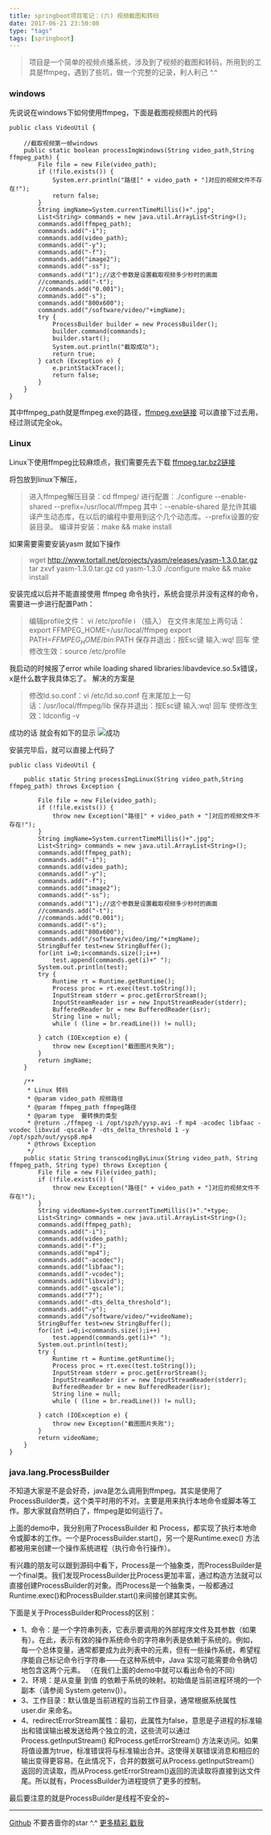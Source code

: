 ```yaml
---
title: springboot项目笔记：(六) 视频截图和转码
date: 2017-06-21 23:50:08
type: "tags"
tags: [springboot]
---
```


> 项目是一个简单的视频点播系统，涉及到了视频的截图和转码，所用到的工具是ffmpeg，遇到了些坑，做一个完整的记录，利人利己 ^.^

<!--more-->

### windows

先说说在windows下如何使用ffmpeg，下面是截图视频图片的代码

```
public class VideoUtil {

    //截取视频第一帧windows   
    public static boolean processImgWindows(String video_path,String ffmpeg_path) {
        File file = new File(video_path);
        if (!file.exists()) {
            System.err.println("路径[" + video_path + "]对应的视频文件不存在!");
            return false;
        }
        String imgName=System.currentTimeMillis()+".jpg";
        List<String> commands = new java.util.ArrayList<String>();
        commands.add(ffmpeg_path);
        commands.add("-i");
        commands.add(video_path);
        commands.add("-y");
        commands.add("-f");
        commands.add("image2");
        commands.add("-ss");
        commands.add("1");//这个参数是设置截取视频多少秒时的画面
        //commands.add("-t");
        //commands.add("0.001");
        commands.add("-s");
        commands.add("800x600");
        commands.add("/software/video/"+imgName);
        try {
            ProcessBuilder builder = new ProcessBuilder();
            builder.command(commands);
            builder.start();
            System.out.println("截取成功");
            return true;
        } catch (Exception e) {
            e.printStackTrace();
            return false;
        }
    }
}
```
其中ffmpeg_path就是ffmpeg.exe的路径，[ffmpeg.exe链接](https://github.com/7le/video/blob/master/ffmpeg.exe) 可以直接下过去用，经过测试完全ok。

### Linux

Linux下使用ffmpeg比较麻烦点，我们需要先去下载 [ffmpeg.tar.bz2链接](https://github.com/7le/video/blob/master/ffmpeg-3.3.tar.bz2) 

将包放到linux下解压，

>进入ffmpeg解压目录：cd ffmpeg/
进行配置：./configure --enable-shared --prefix=/usr/local/ffmpeg
其中：--enable-shared 是允许其编译产生动态库，在以后的编程中要用到这个几个动态库。--prefix设置的安装目录。
编译并安装：make && make install


如果需要需要安装yasm 就如下操作
>wget http://www.tortall.net/projects/yasm/releases/yasm-1.3.0.tar.gz
tar zxvf yasm-1.3.0.tar.gz
cd yasm-1.3.0
./configure
make && make install

安装完成以后并不能直接使用 ffmpeg 命令执行，系统会提示并没有这样的命令，需要进一步进行配置Path：
>编辑profile文件：
       vi /etc/profile
       i （插入）
       在文件末尾加上两句话：
       export FFMPEG_HOME=/usr/local/ffmpeg 
       export PATH=$FFMPEG_HOME/bin:$PATH
       保存并退出：按Esc键 输入:wq! 回车
使修改生效：source /etc/profile

我启动的时候报了error while loading shared libraries:libavdevice.so.5x错误，x是什么数字我具体忘了。
解决的方案是
>修改ld.so.conf：vi /etc/ld.so.conf
       在末尾加上一句话：/usr/local/ffmpeg/lib
       保存并退出：按Esc键 输入:wq! 回车
       使修改生效：ldconfig -v

成功的话 就会有如下的显示
![成功](http://oqipguzbl.bkt.clouddn.com/springboot-6-1.png)

安装完毕后，就可以直接上代码了
```
public class VideoUtil {

    public static String processImgLinux(String video_path,String ffmpeg_path) throws Exception {

        File file = new File(video_path);
        if (!file.exists()) {
            throw new Exception("路径[" + video_path + "]对应的视频文件不存在!");
        }
        String imgName=System.currentTimeMillis()+".jpg";
        List<String> commands = new java.util.ArrayList<String>();
        commands.add(ffmpeg_path);
        commands.add("-i");
        commands.add(video_path);
        commands.add("-y");
        commands.add("-f");
        commands.add("image2");
        commands.add("-ss");
        commands.add("1");//这个参数是设置截取视频多少秒时的画面
        //commands.add("-t");
        //commands.add("0.001");
        commands.add("-s");
        commands.add("800x600");
        commands.add("/software/video/img/"+imgName);
        StringBuffer test=new StringBuffer();
        for(int i=0;i<commands.size();i++)
            test.append(commands.get(i)+" ");
        System.out.println(test);
        try {
            Runtime rt = Runtime.getRuntime();
            Process proc = rt.exec(test.toString());
            InputStream stderr = proc.getErrorStream();
            InputStreamReader isr = new InputStreamReader(stderr);
            BufferedReader br = new BufferedReader(isr);
            String line = null;
            while ( (line = br.readLine()) != null);

        } catch (IOException e) {
            throw new Exception("截图图片失败");
        }
        return imgName;
    }

    /**
     * Linux 转码
     * @param video_path 视频路径
     * @param ffmpeg_path ffmpeg路径
     * @param type  要转换的类型
     * @return ./ffmpeg -i /opt/spzh/yysp.avi -f mp4 -acodec libfaac -vcodec libxvid -qscale 7 -dts_delta_threshold 1 -y /opt/spzh/out/yysp8.mp4
     * @throws Exception
     */
    public static String transcodingByLinux(String video_path, String ffmpeg_path, String type) throws Exception {
        File file = new File(video_path);
        if (!file.exists()) {
            throw new Exception("路径[" + video_path + "]对应的视频文件不存在!");
        }
        String videoName=System.currentTimeMillis()+"."+type;
        List<String> commands = new java.util.ArrayList<String>();
        commands.add(ffmpeg_path);
        commands.add("-i");
        commands.add(video_path);
        commands.add("-f");
        commands.add("mp4");
        commands.add("-acodec");
        commands.add("libfaac");
        commands.add("-vcodec");
        commands.add("libxvid");
        commands.add("-qscale");
        commands.add("7");
        commands.add("-dts_delta_threshold");
        commands.add("-y");
        commands.add("/software/video/"+videoName);
        StringBuffer test=new StringBuffer();
        for(int i=0;i<commands.size();i++)
            test.append(commands.get(i)+" ");
        System.out.println(test);
        try {
            Runtime rt = Runtime.getRuntime();
            Process proc = rt.exec(test.toString());
            InputStream stderr = proc.getErrorStream();
            InputStreamReader isr = new InputStreamReader(stderr);
            BufferedReader br = new BufferedReader(isr);
            String line = null;
            while ( (line = br.readLine()) != null);

        } catch (IOException e) {
            throw new Exception("截图图片失败");
        }
        return videoName;
    }
}
```

### java.lang.ProcessBuilder

不知道大家是不是会好奇，java是怎么调用到ffmpeg。其实是使用了ProcessBuilder类，这个类平时用的不对。主要是用来执行本地命令或脚本等工作。那大家就自然明白了，ffmpeg是如何运行了。

上面的demo中，我分别用了ProcessBuilder 和 Process，都实现了执行本地命令或脚本的工作。一个是ProcessBuilder.start()，另一个是Runtime.exec() 方法都被用来创建一个操作系统进程（执行命令行操作）。

有兴趣的朋友可以跟到源码中看下，Process是一个抽象类，而ProcessBuilder是一个final类。我们发现ProcessBuilder比Process更加丰富，通过构造方法就可以直接创建ProcessBuilder的对象。而Process是一个抽象类，一般都通过Runtime.exec()和ProcessBuilder.start()来间接创建其实例。

下面是关于ProcessBuilder和Process的区别：
* 1、命令：是一个字符串列表，它表示要调用的外部程序文件及其参数（如果有）。在此，表示有效的操作系统命令的字符串列表是依赖于系统的。例如，每一个总体变量，通常都要成为此列表中的元素，但有一些操作系统，希望程序能自己标记命令行字符串——在这种系统中，Java 实现可能需要命令确切地包含这两个元素。 （在我们上面的demo中就可以看出命令的不同）
* 2、环境：是从变量 到值 的依赖于系统的映射。初始值是当前进程环境的一个副本（请参阅 System.getenv()）。
* 3、工作目录：默认值是当前进程的当前工作目录，通常根据系统属性 user.dir 来命名。
* 4、redirectErrorStream属性：最初，此属性为false，意思是子进程的标准输出和错误输出被发送给两个独立的流，这些流可以通过 Process.getInputStream() 和Process.getErrorStream() 方法来访问。如果将值设置为true，标准错误将与标准输出合并。这使得关联错误消息和相应的输出变得更容易。在此情况下，合并的数据可从Process.getInputStream(）返回的流读取，而从Process.getErrorStream()返回的流读取将直接到达文件尾。所以就有，ProcessBuilder为进程提供了更多的控制。

最后要注意的就是ProcessBuilder是线程不安全的~

---
[Github](https://github.com/7le) 不要吝啬你的star ^.^
[更多精彩 戳我](https://7le.top)
